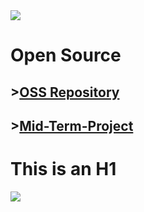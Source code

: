 <img src="https://capsule-render.vercel.app/api?type=wave&color=auto&height=300&section=header&text=CHOI%20JS%20Studying&fontSize=90" />


# Open Source
## >[OSS Repository](https://github.com/Nacsz/OSS_Practice)
## >[Mid-Term-Project](https://github.com/Nacsz/Mid-Term-Project)
This is an H1
=============
<!--
**Nacsz/Nacsz** is a ✨ _special_ ✨ repository because its `README.md` (this file) appears on your GitHub profile.

Here are some ideas to get you started:

- 🔭 I’m currently working on ...
- 🌱 I’m currently learning ...
- 👯 I’m looking to collaborate on ...
- 🤔 I’m looking for help with ...
- 💬 Ask me about ...
- 📫 How to reach me: ...
- 😄 Pronouns: ...
- ⚡ Fun fact: ...
-->
<a href="https://github.com/devxb/gitanimals">
    <img src = "https://render.gitanimals.org/farms/{nacsz}"/>
</a>

